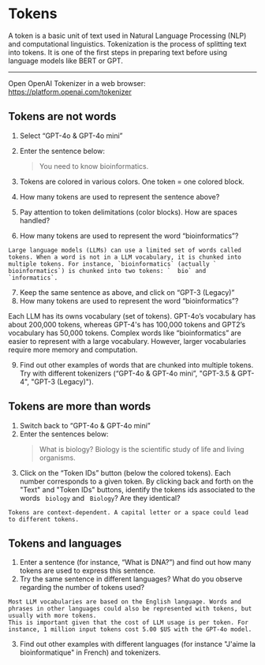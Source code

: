 # Tokens

A token is a basic unit of text used in Natural Language Processing (NLP) and computational linguistics. Tokenization is the process of splitting text into tokens. It is one of the first steps in preparing text before using language models like BERT or GPT.

---

Open OpenAI Tokenizer in a web browser: <https://platform.openai.com/tokenizer>

## Tokens are not words

1. Select “GPT-4o & GPT-4o mini”
2. Enter the sentence below:

    > You need to know bioinformatics.

3. Tokens are colored in various colors. One token = one colored block.
4. How many tokens are used to represent the sentence above?
5. Pay attention to token delimitations (color blocks). How are spaces handled?
6. How many tokens are used to represent the word “bioinformatics”?

```{note}
Large language models (LLMs) can use a limited set of words called tokens. When a word is not in a LLM vocabulary, it is chunked into multiple tokens. For instance, `bioinformatics` (actually `  bioinformatics`) is chunked into two tokens: `  bio` and `informatics`.
```

7. Keep the same sentence as above, and click on “GPT-3 (Legacy)”
8. How many tokens are used to represent the word “bioinformatics”?

Each LLM has its owns vocabulary (set of tokens). GPT-4o’s vocabulary has about 200,000 tokens, whereas GPT-4's has 100,000 tokens and GPT2’s vocabulary has 50,000 tokens. Complex words like “bioinformatics” are easier to represent with a large vocabulary. However, larger vocabularies require more memory and computation.

9. Find out other examples of words that are chunked into multiple tokens. Try with different tokenizers (“GPT-4o & GPT-4o mini”, "GPT-3.5 & GPT-4", "GPT-3 (Legacy)").


## Tokens are more than words

1. Switch back to “GPT-4o & GPT-4o mini”
2. Enter the sentences below: 
    > What is biology? Biology is the scientific study of life and living organisms.
3. Click on the “Token IDs” button (below the colored tokens). Each number corresponds to a given token. By clicking back and forth on the "Text" and "Token IDs" buttons, identify the tokens ids associated to the words ` biology` and ` Biology`? Are they identical?

```{note}
Tokens are context-dependent. A capital letter or a space could lead to different tokens. 
```


## Tokens and languages

1. Enter a sentence (for instance, “What is DNA?”) and find out how many tokens are used to express this sentence.
2. Try the same sentence in different languages? What do you observe regarding the number of tokens used?

```{note}
Most LLM vocabularies are based on the English language. Words and phrases in other languages could also be represented with tokens, but usually with more tokens.
This is important given that the cost of LLM usage is per token. For instance, 1 million input tokens cost 5.00 $US with the GPT-4o model.
```

3. Find out other examples with different languages (for instance "J'aime la bioinformatique" in French) and tokenizers.
